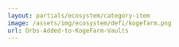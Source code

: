 ```yaml
---
layout: partials/ecosystem/category-item
image: /assets/img/ecosystem/defi/kogefarm.png
url: Orbs-Added-to-KogeFarm-Vaults
---
```

